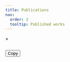 ```yaml
---
title: Publications
nav:
  order: 2
  tooltip: Published works
---
```

<!--## Highlighted

{% include citation.html lookup="Open collaborative writing with Manubot" style="rich" %}

{% include section.html %} 

## All publications

{% include search-box.html %}

{% include search-info.html %}

{% include list.html data="citations" component="citation" style="rich" %}

<!-- Global BibTeX Modal Markup -->
<div id="globalBibtexModal" class="modal">
  <div class="modal-content">
    <span class="close">&times;</span>
    <pre id="globalBibtexContent"></pre>
    <button class="copy-bibtex" data-target="globalBibtexContent">Copy</button>
  </div>
</div>
